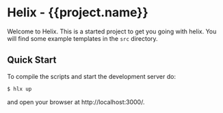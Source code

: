 <!--
  ~ Copyright 2018 Adobe. All rights reserved.
  ~ This file is licensed to you under the Apache License, Version 2.0 (the "License");
  ~ you may not use this file except in compliance with the License. You may obtain a copy
  ~ of the License at http://www.apache.org/licenses/LICENSE-2.0
  ~
  ~ Unless required by applicable law or agreed to in writing, software distributed under
  ~ the License is distributed on an "AS IS" BASIS, WITHOUT WARRANTIES OR REPRESENTATIONS
  ~ OF ANY KIND, either express or implied. See the License for the specific language
  ~ governing permissions and limitations under the License.
  -->
<!--

note that this is currently neaded, becaue the petridish server doesn't fallback to
readme.me

-->  
Helix - {{project.name}}
=======================

Welcome to Helix. This is a started project to get you going with helix.
You will find some example templates in the `src` directory. 

Quick Start
-----------

To compile the scripts and start the development server do:

```bash
$ hlx up
```

and open your browser at http://localhost:3000/.

